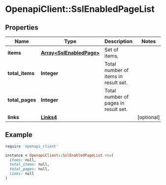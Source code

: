 # OpenapiClient::SslEnabledPageList

## Properties

| Name | Type | Description | Notes |
| ---- | ---- | ----------- | ----- |
| **items** | [**Array&lt;SslEnabledPage&gt;**](SslEnabledPage.md) | Set of items. |  |
| **total_items** | **Integer** | Total number of items in result set. |  |
| **total_pages** | **Integer** | Total number of pages in result set. |  |
| **links** | [**Links4**](Links4.md) |  | [optional] |

## Example

```ruby
require 'openapi_client'

instance = OpenapiClient::SslEnabledPageList.new(
  items: null,
  total_items: null,
  total_pages: null,
  links: null
)
```

